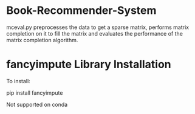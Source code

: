 # Book-Recommender-System

mceval.py preprocesses the data to get a sparse matrix, performs matrix completion on it to fill the matrix and evaluates the performance of the matrix completion algorithm. 

# fancyimpute Library Installation
To install:

pip install fancyimpute

Not supported on conda
